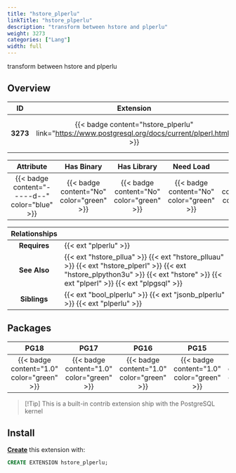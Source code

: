 ```yaml
---
title: "hstore_plperlu"
linkTitle: "hstore_plperlu"
description: "transform between hstore and plperlu"
weight: 3273
categories: ["Lang"]
width: full
---
```


transform between hstore and plperlu

## Overview

|    ID    | Extension |  Package   | Version |        Category        |           License            |       Language       |
|:--------:|:---------:|:----------:|:-------:|:----------------------:|:----------------------------:|:--------------------:|
| **3273** | {{< badge content="hstore_plperlu" link="https://www.postgresql.org/docs/current/plperl.html" >}} | {{< ext "hstore_plperlu" "plperlu" >}} | `1.0` | {{< category "LANG" >}} | {{< license "PostgreSQL" >}} | {{< language "C" >}} |


|  Attribute | Has Binary | Has Library | Need Load | Has DDL | Relocatable | Trusted |
|:----------:|:----------:|:-----------:|:---------:|:-------:|:-----------:|:-------:|
| {{< badge content="-----d--" color="blue" >}} | {{< badge content="No" color="green" >}} | {{< badge content="No" color="green" >}} | {{< badge content="No" color="green" >}} | {{< badge content="Yes" color="green" >}} | {{< badge content="no" color="red" >}} | {{< badge content="no" color="red" >}} |


| **Relationships** |   |
|:-----------------:|:----|
|   **Requires**    | {{< ext "plperlu" >}} |
|   **See Also**    | {{< ext "hstore_pllua" >}} {{< ext "hstore_plluau" >}} {{< ext "hstore_plperl" >}} {{< ext "hstore_plpython3u" >}} {{< ext "hstore" >}} {{< ext "plperl" >}} {{< ext "plpgsql" >}} |
|    **Siblings**   | {{< ext "bool_plperlu" >}} {{< ext "jsonb_plperlu" >}} {{< ext "plperlu" >}} |


## Packages

| **PG18** | **PG17** | **PG16** | **PG15** | **PG14** |
|:--------:|:--------:|:--------:|:--------:|:--------:|
| {{< badge content="1.0" color="green" >}} | {{< badge content="1.0" color="green" >}} | {{< badge content="1.0" color="green" >}} | {{< badge content="1.0" color="green" >}} | {{< badge content="1.0" color="green" >}} |

> [!Tip] This is a built-in contrib extension ship with the PostgreSQL kernel


## Install

[**Create**](https://ext.pgsty.com/usage/create) this extension with:

```sql
CREATE EXTENSION hstore_plperlu;
```
